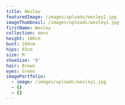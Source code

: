 ```yaml
---
title: Wesley
featuredImage: /images/uploads/wesley2.jpg
imageThumbnail: /images/uploads/wesley1.jpg
firstName: Wesley
collection: mens
height: 180cm
bust: 104cm
hips: 83cm
size: M
shoeSize: '9'
hair: Brown
eyes: Green
imagePortfolio:
  - image: /images/uploads/wesley1.jpg
  - {}
  - {}
---
```



